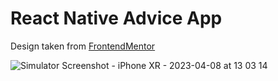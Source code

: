 # React Native Advice App 

Design taken from [FrontendMentor](https://www.frontendmentor.io/)  

![Simulator Screenshot - iPhone XR - 2023-04-08 at 13 03 14](https://user-images.githubusercontent.com/92965519/230709621-02eb185c-dbcb-4e17-a117-e8ea9806d50e.png)
